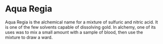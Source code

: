 # Aqua Regia

Aqua Regia is the alchemical name for a mixture of sulfuric and nitric acid. It is one of the few solvents capable of dissolving gold. In alchemy, one of its uses was to mix a small amount with a sample of blood, then use the mixture to draw a ward.